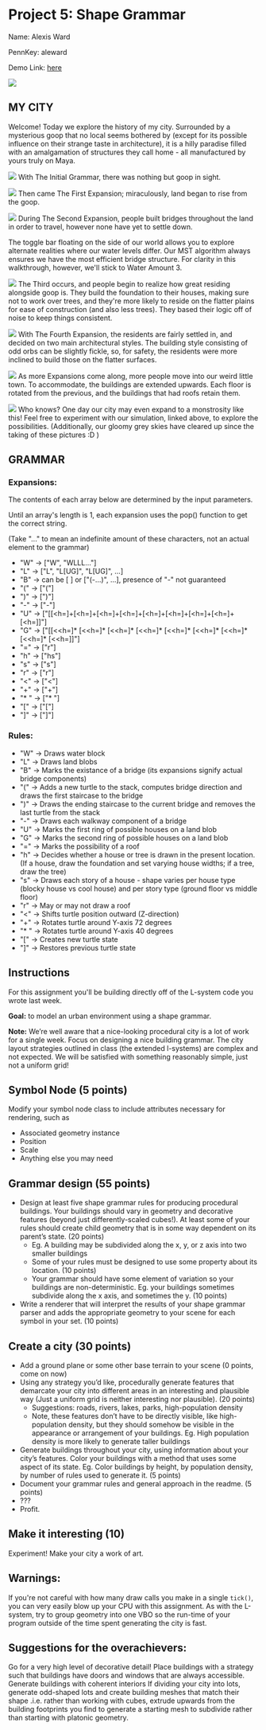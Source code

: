 
# Project 5: Shape Grammar


Name: Alexis Ward

PennKey: aleward

Demo Link: [here](https://aleward.github.io/shape-grammar-city-aleward/)

![](starter-img.png)
## MY CITY
Welcome! Today we explore the history of my city. Surrounded by a mysterious goop that no local seems bothered by (except for its possible influence on their strange taste in architecture), it is a hilly paradise filled with an amalgamation of structures they call home  - all manufactured by yours truly on Maya.

![](expand0.png)
With The Initial Grammar, there was nothing but goop in sight.

![](expand1.png)
Then came The First Expansion; miraculously, land began to rise from the goop.

![](expand2.png)
During The Second Expansion, people built bridges throughout the land in order to travel, however none have yet to settle down.

The toggle bar floating on the side of our world allows you to explore alternate realities where our water levels differ. Our MST algorithm always ensures we have the most efficient bridge structure. For clarity in this walkthrough, however, we'll stick to Water Amount 3.

![](expand3.png)
The Third occurs, and people begin to realize how great residing alongside goop is. They build the foundation to their houses, making sure not to work over trees, and they're more likely to reside on the flatter plains for ease of construction (and also less trees). They based their logic off of noise to keep things consistent.

![](expand4.png)
With The Fourth Expansion, the residents are fairly settled in, and decided on two main architectural styles. The building style consisting of odd orbs can be slightly fickle, so, for safety, the residents were more inclined to build those on the flatter surfaces.

![](expand5.png)
As more Expansions come along, more people move into our weird little town. To accommodate, the buildings are extended upwards. Each floor is rotated from the previous, and the buildings that had roofs retain them.

![](expand6.png)
Who knows? One day our city may even expand to a monstrosity like this! Feel free to experiment with our simulation, linked above, to explore the possibilities. (Additionally, our gloomy grey skies have cleared up since the taking of these pictures :D )


## GRAMMAR
### Expansions:
The contents of each array below are determined by the input parameters.

Until an array's length is 1, each expansion uses the pop() function to get the correct string.

(Take "..." to mean an indefinite amount of these characters, not an actual element to the grammar)

* "W"  ->  ["W", "WLLL..."]
* "L"  ->  ["L", "L[UG]", "L[UG]", ...]
* "B"  ->  can be [ ] or ["(-...)", ...], presence of "-" not guaranteed
* "("  ->  ["("]
* ")"  ->  [")"]
* "-"  ->  ["-"]
* "U"  ->  ["[[<h=]+[<h=]+[<h=]+[<h=]+[<h=]+[<h=]+[<h=]+[<h=]+[<h=]]"]
* "G"  ->  ["[[<<h=]* [<<h=]* [<<h=]* [<<h=]* [<<h=]* [<<h=]* [<<h=]* [<<h=]* [<<h=]]"]
* "="  ->  ["r"]
* "h"  ->  ["hs"]
* "s"  ->  ["s"]
* "r"  ->  ["r"]
* "<"  ->  ["<"]
* "+"  ->  ["+"]
* "* "  ->  ["* "]
* "["  ->  ["["]
* "]"  ->  ["]"]


### Rules:

* "W"  ->  Draws water block
* "L"  ->  Draws land blobs
* "B"  ->  Marks the existance of a bridge (its expansions signify actual bridge components)
* "("  ->  Adds a new turtle to the stack, computes bridge direction and draws the first staircase to the bridge
* ")"  ->  Draws the ending staircase to the current bridge and removes the last turtle from the stack
* "-"  ->  Draws each walkway component of a bridge
* "U"  ->  Marks the first ring of possible houses on a land blob
* "G"  ->  Marks the second ring of possible houses on a land blob
* "="  ->  Marks the possibility of a roof
* "h"  ->  Decides whether a house or tree is drawn in the present location. (If a house, draw the foundation and set varying house widths; if a tree, draw the tree)
* "s"  ->  Draws each story of a house - shape varies per house type (blocky house vs cool house) and per story type (ground floor vs middle floor)
* "r"  ->  May or may not draw a roof
* "<"  ->  Shifts turtle position outward (Z-direction)
* "+"  ->  Rotates turtle around Y-axis 72 degrees
* "* "  ->  Rotates turtle around Y-axis 40 degrees
* "["  ->  Creates new turtle state
* "]"  ->  Restores previous turtle state




## Instructions
For this assignment you'll be building directly off of the L-system code you
wrote last week.

**Goal:** to model an urban environment using a shape grammar.

**Note:** We’re well aware that a nice-looking procedural city is a lot of work for a single week. Focus on designing a nice building grammar. The city layout strategies outlined in class (the extended l-systems) are complex and not expected. We will be satisfied with something reasonably simple, just not a uniform grid!

## Symbol Node (5 points)
Modify your symbol node class to include attributes necessary for rendering, such as
- Associated geometry instance
- Position
- Scale
- Anything else you may need

## Grammar design (55 points)
- Design at least five shape grammar rules for producing procedural buildings. Your buildings should vary in geometry and decorative features (beyond just differently-scaled cubes!). At least some of your rules should create child geometry that is in some way dependent on its parent’s state. (20 points)
    - Eg. A building may be subdivided along the x, y, or z axis into two smaller buildings
    - Some of your rules must be designed to use some property about its location. (10 points)
    - Your grammar should have some element of variation so your buildings are non-deterministic.  Eg. your buildings sometimes subdivide along the x axis, and sometimes the y. (10 points)   
- Write a renderer that will interpret the results of your shape grammar parser and adds the appropriate geometry to your scene for each symbol in your set. (10 points)

## Create a city (30 points)
- Add a ground plane or some other base terrain to your scene (0 points, come on now)
- Using any strategy you’d like, procedurally generate features that demarcate your city into different areas in an interesting and plausible way (Just a uniform grid is neither interesting nor plausible). (20 points)
    - Suggestions: roads, rivers, lakes, parks, high-population density
    - Note, these features don’t have to be directly visible, like high-population density, but they should somehow be visible in the appearance or arrangement of your buildings. Eg. High population density is more likely to generate taller buildings
- Generate buildings throughout your city, using information about your city’s features. Color your buildings with a method that uses some aspect of its state. Eg. Color buildings by height, by population density, by number of rules used to generate it. (5 points)
- Document your grammar rules and general approach in the readme. (5 points)
- ???
- Profit.

## Make it interesting (10)
Experiment! Make your city a work of art.

## Warnings:
If you're not careful with how many draw calls you make in a single `tick()`,
you can very easily blow up your CPU with this assignment. As with the L-system,
try to group geometry into one VBO so the run-time of your program outside of
the time spent generating the city is fast.

## Suggestions for the overachievers:
Go for a very high level of decorative detail!
Place buildings with a strategy such that buildings have doors and windows that are always accessible.
Generate buildings with coherent interiors
If dividing your city into lots, generate odd-shaped lots and create building meshes that match their shape .i.e. rather than working with cubes, extrude upwards from the building footprints you find to generate a starting mesh to subdivide rather than starting with platonic geometry.
